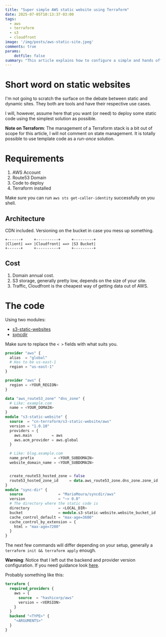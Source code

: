```yaml
---
title: "Super simple AWS static website using Terraform"
date: 2025-07-05T10:13:37-03:00
tags:
  - aws
  - terraform
  - s3
  - cloudfront
image: '/img/posts/aws-static-site.jpeg'
comments: true
params:
    dotfile: false
summary: "This article explains how to configure a simple and hands off static website on AWS."
---
```


# Short word on static websites

I'm not going to scratch the surface on the debate between static and dynamic sites.
They both are tools and have their respective use cases.

I will, however, assume here that you want (or need) to deploy some static code using the simplest
solution as possible.

**Note on Terraform**: The management of a Terraform stack is a bit out of scope for this article,
I will not comment on state management. It is totally possible to use template code as a *run-once*
solution.

# Requirements
1. AWS Account
2. Route53 Domain
3. Code to deploy
4. Terraform installed

Make sure you can run `aws sts get-caller-identity` successfully on you shell.

## Architecture
CDN included. Versioning on the bucket in case you mess up something.
```
+------+     +----------+     +---------+
|Client| ==> |Cloudfront| ==> |S3 Bucket|
+------+     +----------+     +---------+
```
## Cost
1. Domain annual cost.
2. S3 storage, generally pretty low, depends on the size of your site.
3. Traffic, Cloudfront is the cheapest way of getting data out of AWS.

# The code

Using two modules:
- [s3-static-websites](https://registry.terraform.io/modules/cn-terraform/s3-static-website/aws/latest)
- [syncdir](https://registry.terraform.io/modules/MarioMoura/syncdir/aws/latest)

Make sure to replace the `< >` fields with what suits you.

```terraform
provider "aws" {
  alias  = "global"
  # Has to be us-east-1
  region = "us-east-1"
}

provider "aws" {
  region = <YOUR_REGION>
}

data "aws_route53_zone" "dns_zone" {
  # Like: example.com
  name = <YOUR_DOMAIN>
}
module "s3-static-website" {
  source  = "cn-terraform/s3-static-website/aws"
  version = "1.0.10"
  providers = {
    aws.main         = aws
    aws.acm_provider = aws.global
  }

  # Like: blog.example.com
  name_prefix         = <YOUR_SUBDOMAIN>
  website_domain_name = <YOUR_SUBDOMAIN>


  create_route53_hosted_zone = false
  route53_hosted_zone_id     = data.aws_route53_zone.dns_zone.zone_id
}
module "sync-dir" {
  source                = "MarioMoura/syncdir/aws"
  version               = "~> 0.0"
  # The directory where the static code is
  directory             = <LOCAL_DIR>
  bucket                = module.s3-static-website.website_bucket_id
  cache_control_default = "max-age=3600"
  cache_control_by_extension = {
    html = "max-age=7200"
  }
}
```

The next few commands will differ depending on your setup, generally a `terraform init && terraform apply`
enough.

**Warning**: Notice that I left out the backend and provider version configuration. If you need guidance look
[here](https://developer.hashicorp.com/terraform/language/terraform).

Probably something like this:
```terraform
terraform {
  required_providers {
    aws = {
      source  = "hashicorp/aws"
      version = <VERSION>
    }
  }
  backend "<TYPE>" {
    "<ARGUMENTS>"
  }
}
```
